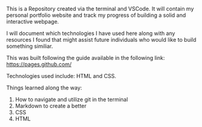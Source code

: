 This is a Repository created via the terminal and VSCode. It will contain my personal portfolio website and track my progress of building a solid and interactive webpage. 

I will document which technologies I have used here along with any resources I found that might assist future individuals who would like to build something similiar.

This was built following the guide available in the following link: https://pages.github.com/

Technologies used include: HTML and CSS. 

Things learned along the way: 

1. How to navigate and utilize git in the terminal 
2. Markdown to create a better 
3. CSS 
4. HTML